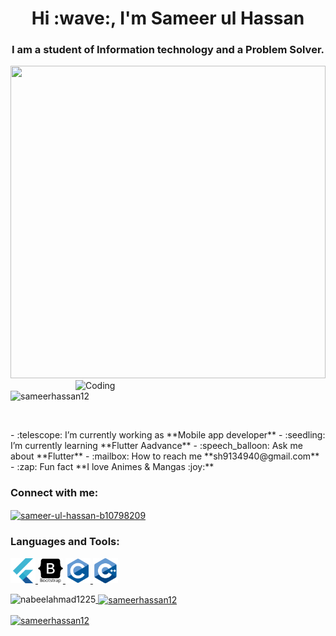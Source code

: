 <h1 align="center">Hi :wave:, I'm Sameer ul Hassan</h1>
<h3 align="center">I am a student of Information technology and a Problem Solver.</h3>
<img src="https://media.istockphoto.com/photos/code-programming-for-website-editors-view-picture-id1290492381?b=1&k=20&m=1290492381&s=170667a&w=0&h=NQSXJKhncCP1GLzDkD8KPZsCOh1wldDj5RZbPVJztxQ=" width="100%" height="500">
<img align="right" alt="Coding" width="400"  src="https://cdn.dribbble.com/users/1162077/screenshots/3848914/programmer.gif">
<p align="left"> <img src="https://komarev.com/ghpvc/?username=sameerhassan12&label=Profile%20views&color=0e75b6&style=flat" alt="sameerhassan12" /> </p>
<p align="left"> <a href="https://twitter.com/" target="blank"><img src="https://img.shields.io/twitter/follow/?logo=twitter&style=for-the-badge" alt="" /></a> </p>
- :telescope: I’m currently working as **Mobile app developer**
- :seedling: I’m currently learning **Flutter Aadvance**
- :speech_balloon: Ask me about **Flutter**
- :mailbox: How to reach me **sh9134940@gmail.com**
- :zap: Fun fact **I love Animes & Mangas :joy:**
<h3 align="left">Connect with me:</h3>
<p align="left">
<a href="https://linkedin.com/in/sameer-ul-hassan-b10798209" target="blank"><img align="center" src="https://raw.githubusercontent.com/rahuldkjain/github-profile-readme-generator/master/src/images/icons/Social/linked-in-alt.svg" alt="sameer-ul-hassan-b10798209" height="30" width="40" /></a>
</p>
<h3 align="left">Languages and Tools:</h3>
<p align="left"> <a href="https://developer.android.com" target="_blank" rel="noreferrer"> <img src="https://raw.githubusercontent.com/devicons/devicon/master/icons/flutter/flutter-original.svg" alt="android" width="40" height="40"/> </a> <a href="https://getbootstrap.com" target="_blank" rel="noreferrer"> <img src="https://raw.githubusercontent.com/devicons/devicon/master/icons/bootstrap/bootstrap-plain-wordmark.svg" alt="bootstrap" width="40" height="40"/> </a> <a href="https://www.cprogramming.com/" target="_blank" rel="noreferrer"> <img src="https://raw.githubusercontent.com/devicons/devicon/master/icons/c/c-original.svg" alt="c" width="40" height="40"/> </a> <a href="https://www.w3schools.com/cpp/" target="_blank" rel="noreferrer"> <img src="https://raw.githubusercontent.com/devicons/devicon/master/icons/cplusplus/cplusplus-original.svg" alt="cplusplus" width="40" height="40"/> </p>
<p><img align="left" src="https://github-readme-stats.vercel.app/api/top-langs?username=nabeelahmad1225&show_icons=true&locale=en&layout=compact" alt="nabeelahmad1225" /></p>
<p>&nbsp;<img align="center" src="https://github-readme-stats.vercel.app/api?username=sameerhassan12&show_icons=true&locale=en" alt="sameerhassan12" /></p>
<p><img align="center" src="https://github-readme-streak-stats.herokuapp.com/?user=sameerhassan12&" alt="sameerhassan12" /></p>
